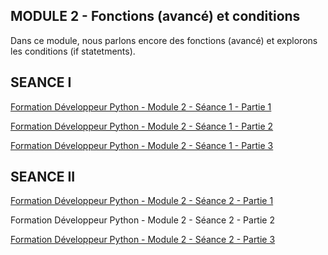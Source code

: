 ## MODULE 2 - Fonctions (avancé) et conditions

Dans ce module, nous parlons encore des fonctions (avancé) et explorons les conditions (if statetments).

## SEANCE I
[Formation Développeur Python - Module 2 - Séance 1 - Partie 1](https://photos.google.com/photo/AF1QipOX0LgzfDU3cuYgocDmMUiokaxJePlk2hso4wfY)


[Formation Développeur Python - Module 2 - Séance 1 - Partie 2](https://photos.google.com/photo/AF1QipP3qLhhZn7y4Vg1P7Rib4szO_WkBEuMUQN1dpwN)


[Formation Développeur Python - Module 2 - Séance 1 - Partie 3](https://photos.google.com/photo/AF1QipM_PVUr3a-fsQrnkRwdRJVXFZxVEtvQTvTXB8gr)

## SEANCE II
[Formation Développeur Python - Module 2 - Séance 2 - Partie 1](https://photos.google.com/photo/AF1QipMNoRht_u03E0zc-g-R96Y2wM1FyKX0WK6OglpY)

 Formation Développeur Python - Module 2 - Séance 2 - Partie 2

[Formation Développeur Python - Module 2 - Séance 2 - Partie 3](https://photos.google.com/photo/AF1QipNHmKprxYByfLp5q7JQmIEpjnceFYY1Ki4cc0ZR)